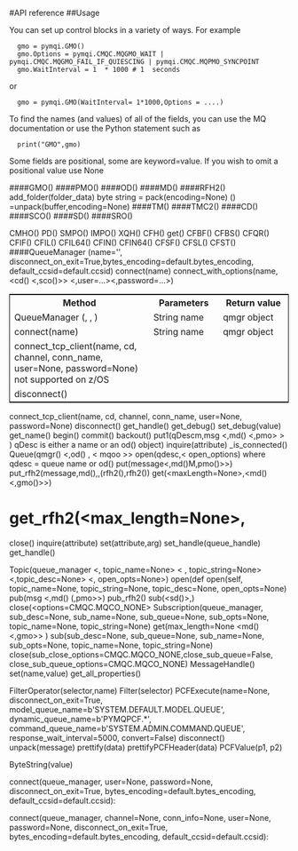 #API reference
##Usage

You can set up control blocks in a variety of ways.
For example

      gmo = pymqi.GMO() 
      gmo.Options = pymqi.CMQC.MQGMO_WAIT | pymqi.CMQC.MQGMO_FAIL_IF_QUIESCING | pymqi.CMQC.MQPMO_SYNCPOINT 
      gmo.WaitInterval = 1  * 1000 # 1  seconds

or 

      gmo = pymqi.GMO(WaitInterval= 1*1000,Options = ....)
  
To find the names (and values) of all of the fields, you can use the MQ documentation or use the Python statement such as 

      print("GMO",gmo)

Some fields are positional, some are keyword=value.  If you wish to omit a positional value use None

####GMO()
####PMO()
####OD()
####MD()
####RFH2()
      add_folder(folder_data)
      byte string = pack(encoding=None)
     () =unpack(buffer,encoding=None)
####TM()
####TMC2()
####CD()
####SCO()
####SD()
####SRO()
   
CMHO()
PD()
SMPO()
IMPO()
XQH()
CFH()
 get()
CFBF()
CFBS()
CFQR()
CFIF()
CFIL()
CFIL64()
CFIN()
CFIN64()
CFSF()
CFSL()
CFST()
####QueueManager
(name='', disconnect_on_exit=True,bytes_encoding=default.bytes_encoding, default_ccsid=default.ccsid)
 connect(name)
 connect_with_options(name, <cd() <,sco()>> <,user=...><,password=...>)

<table style="border: 1px solid black;">
  <tr>
    <th width=50%>Method</th>
    <th width=25%>Parameters</th>
    <th width=25%>Return value </th>
  </tr>
 <tr>
    <td>QueueManager
(<name=''>, <disconnect_on_exit=True>,<bytes_encoding=default.bytes_encoding,> <default_ccsid=default.ccsid>)</td>
    <td>String name</td>
    <td> qmgr object </td>
  </tr>
  <tr>
    <td>connect(name)</td>
    <td>String name</td>
    <td> qmgr object </td>
  </tr>
 <tr>
    <td>connect_tcp_client(name, cd, channel, conn_name, user=None, password=None) not supported on z/OS</td>
    <td></td>
    <td></td>
  </tr>
<tr>
    <td>disconnect()</td>
    <td></td>
    <td></td>
  </tr>
</table> 



  
 connect_tcp_client(name, cd, channel, conn_name, user=None, password=None)
 disconnect()
 get_handle()
 get_debug()
 set_debug(value) 
 get_name()
 begin()
 commit()
 backout()
 put1(qDescm,msg <,md() <,pmo> > )
    qDesc is either a name or an od() object)
 inquire(attribute) 
 _is_connected() 
Queue(qmgr() <,od() , <  mqoo >>
  open(qdesc,< open_options)
    where qdesc = queue name or od()
  put(message<,md()M,pmo()>>)
  put_rfh2(message,md(),,(rfh2(),rfh2())
  get(<maxLength=None>,<md() <,gmo()>>)
#  get_rfh2(<max_length=None>,
  close()
  inquire(attribute)
  set(attribute,arg)
  set_handle(queue_handle)
  get_handle()

Topic(queue_manager <, topic_name=None> < , topic_string=None> <,topic_desc=None> <, open_opts=None>)
  open(def open(self, topic_name=None, topic_string=None, topic_desc=None, open_opts=None) 
  pub(msg <,md() (,pmo>>) 
  pub_rfh2()
  sub(<sd()>,<queuename>)
  close(<options=CMQC.MQCO_NONE>
Subscription(queue_manager, sub_desc=None, sub_name=None,
                 sub_queue=None, sub_opts=None, topic_name=None, topic_string=None)
    get(max_length=None <md() <,gmo>> )
    sub(sub_desc=None, sub_queue=None, sub_name=None, sub_opts=None,
            topic_name=None, topic_string=None)
    close(sub_close_options=CMQC.MQCO_NONE,close_sub_queue=False, close_sub_queue_options=CMQC.MQCO_NONE)
MessageHandle()
  set(name,value)
  get_all_properties()

FilterOperator(selector,name)
Filter(selector)
PCFExecute(name=None,
                 disconnect_on_exit=True,
                 model_queue_name=b'SYSTEM.DEFAULT.MODEL.QUEUE',
                 dynamic_queue_name=b'PYMQPCF.*',
                 command_queue_name=b'SYSTEM.ADMIN.COMMAND.QUEUE',
                 response_wait_interval=5000,
                 convert=False)
  disconnect()
  unpack(message)
  prettify(data)
  prettifyPCFHeader(data)
  PCFValue(p1, p2)

ByteString(value)

connect(queue_manager, 
            user=None, password=None, disconnect_on_exit=True,
            bytes_encoding=default.bytes_encoding, default_ccsid=default.ccsid):

connect(queue_manager, channel=None, conn_info=None,
            user=None, password=None, disconnect_on_exit=True,
            bytes_encoding=default.bytes_encoding, default_ccsid=default.ccsid):

